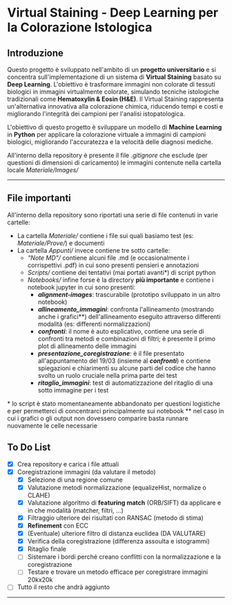 # Virtual Staining - Deep Learning per la Colorazione Istologica
## Introduzione
Questo progetto è sviluppato nell'ambito di un **progetto universitario** e si concentra sull'implementazione di un sistema di **Virtual Staining** basato su **Deep Learning**. L'obiettivo è trasformare immagini non colorate di tessuti biologici in immagini virtualmente colorate, simulando tecniche istologiche tradizionali come **Hematoxylin & Eosin (H&E)**. Il Virtual Staining rappresenta un'alternativa innovativa alla colorazione chimica, riducendo tempi e costi e migliorando l'integrità dei campioni per l'analisi istopatologica.

L'obiettivo di questo progetto è sviluppare un modello di **Machine Learning** in **Python** per applicare la colorazione virtuale a immagini di campioni biologici, migliorando l'accuratezza e la velocità delle diagnosi mediche.

All'interno della repository è presente il file _.gitignore_ che esclude (per questioni di dimensioni di caricamento) le immagini contenute nella cartella locale _Materiale/Images/_  

---
## File importanti
All'interno della repository sono riportati una serie di file contenuti in varie cartelle:
- La cartella _Materiale/_ contiene i file sui quali basiamo test (es: _Materiale/Prove/_) e documenti
- La cartella _Appunti/_ invece contiene tre sotto cartelle:
	- _"Note MD"/_ contiene alcuni file .md (e occasionalmente i corrispettivi .pdf) in cui sono presenti pensieri e annotazioni 
	- _Scripts/_ contiene dei tentativi (mai portati avanti\*) di script python
	- _Notebooks/_ infine forse è la directory **più importante** e contiene i notebook jupyter in cui sono presenti:
		- **_alignment-images_**: trascurabile (prototipo sviluppato in un altro notebook)
		- **_allineamento_immagini_**: confronta l'allineamento (mostrando anche i grafici\*\*)  dell'allineamento eseguito attraverso differenti modalità (es: differenti normalizzazioni) 
		- **_confronti_**: il nome è auto esplicativo, contiene una serie di confronti tra metodi e combinazioni di filtri; è presente il primo plot di allineamento delle immagini
		- **_presentazione_coregistrazione_**: è il file presentato all'appuntamento del 19/03 (insieme al **_confronti_**) e contiene spiegazioni e chiarimenti su alcune parti del codice che hanno svolto un ruolo cruciale nella prima parte dei test
		- **_ritaglio_immagini_**: test di automatizzazione del ritaglio di una sotto immagine per i test

\* lo script è stato momentaneamente abbandonato per questioni logistiche e per permetterci di concentrarci principalmente sui notebook
\*\* nel caso in cui i grafici o gli output non dovessero comparire basta runnare nuovamente le celle necessarie
## To Do List
- [x] Crea repository e carica i file attuali
- [x] Coregistrazione immagini (da valutare il metodo)
	- [X] Selezione di una regione comune
	- [x] Valutazione metodi normalizzazione (equalizeHist, normalize o CLAHE)
	- [x] Valutazione algoritmo di **featuring match** (ORB/SIFT) da applicare e in che modalità (matcher, filtri, ...)
	- [x] Filtraggio ulteriore dei risultati con RANSAC (metodo di stima)
	- [x] **Refinement** con ECC
	- [x] (Eventuale) ulteriore filtro di distanza euclidea (DA VALUTARE)
	- [x] Verifica della coregistrazione (differenza assoulta e istogrammi)
	- [x] Ritaglio finale
	- [ ] Sistemare i bordi perché creano conflitti con la normalizzazione e la coregistrazione
	- [ ] Testare e trovare un metodo efficace per coregistrare immagini 20kx20k
- [ ] Tutto il resto che andrà aggiunto

---


